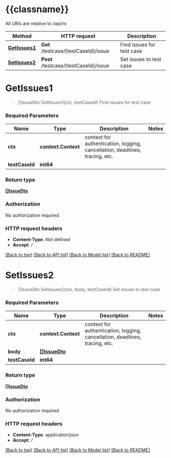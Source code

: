 # {{classname}}

All URIs are relative to */api/rs*

Method | HTTP request | Description
------------- | ------------- | -------------
[**GetIssues1**](TestCaseIssueControllerApi.md#GetIssues1) | **Get** /testcase/{testCaseId}/issue | Find issues for test case
[**SetIssues2**](TestCaseIssueControllerApi.md#SetIssues2) | **Post** /testcase/{testCaseId}/issue | Set issues to test case

# **GetIssues1**
> []IssueDto GetIssues1(ctx, testCaseId)
Find issues for test case

### Required Parameters

Name | Type | Description  | Notes
------------- | ------------- | ------------- | -------------
 **ctx** | **context.Context** | context for authentication, logging, cancellation, deadlines, tracing, etc.
  **testCaseId** | **int64**|  | 

### Return type

[**[]IssueDto**](IssueDto.md)

### Authorization

No authorization required

### HTTP request headers

 - **Content-Type**: Not defined
 - **Accept**: */*

[[Back to top]](#) [[Back to API list]](../README.md#documentation-for-api-endpoints) [[Back to Model list]](../README.md#documentation-for-models) [[Back to README]](../README.md)

# **SetIssues2**
> []IssueDto SetIssues2(ctx, body, testCaseId)
Set issues to test case

### Required Parameters

Name | Type | Description  | Notes
------------- | ------------- | ------------- | -------------
 **ctx** | **context.Context** | context for authentication, logging, cancellation, deadlines, tracing, etc.
  **body** | [**[]IssueDto**](IssueDto.md)|  | 
  **testCaseId** | **int64**|  | 

### Return type

[**[]IssueDto**](IssueDto.md)

### Authorization

No authorization required

### HTTP request headers

 - **Content-Type**: application/json
 - **Accept**: */*

[[Back to top]](#) [[Back to API list]](../README.md#documentation-for-api-endpoints) [[Back to Model list]](../README.md#documentation-for-models) [[Back to README]](../README.md)

